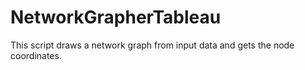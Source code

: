 # NetworkGrapherTableau
This script draws a network graph from input data and gets the node coordinates.
